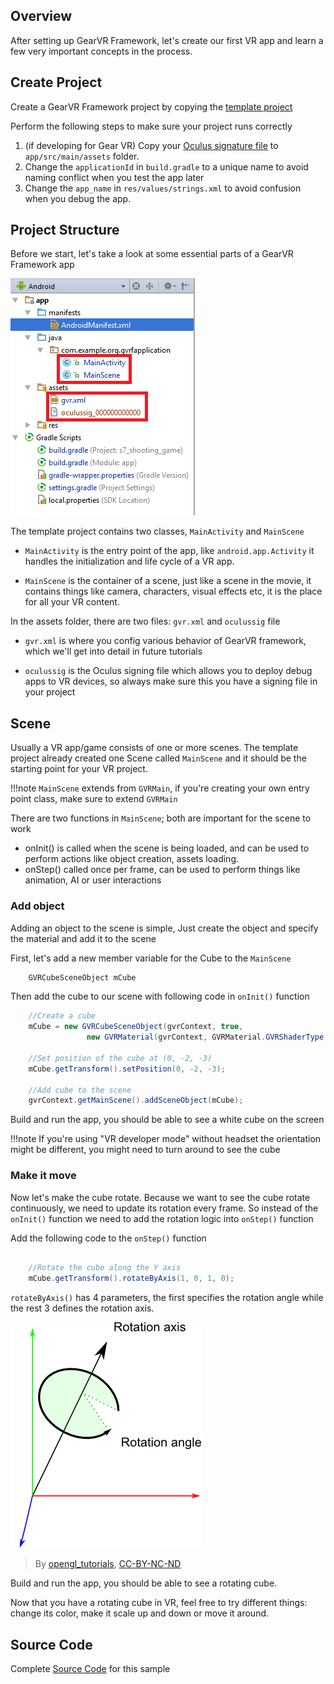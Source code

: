 
## Overview
After setting up GearVR Framework, let's create our first VR app and learn a few very important concepts in the process.

## Create Project
Create a GearVR Framework project by copying the [template project](https://github.com/gearvrf/GearVRf-Demos/tree/master/template/GVRFApplication) 

Perform the following steps to make sure your project runs correctly

1. (if developing for Gear VR) Copy your [Oculus signature file](https://developer.oculus.com/osig/) to `app/src/main/assets` folder.
1. Change the `applicationId` in `build.gradle` to a unique name to avoid naming conflict when you test the app later
1. Change the `app_name` in `res/values/strings.xml` to avoid confusion when you debug the app.

## Project Structure
Before we start, let's take a look at some essential parts of a GearVR Framework app

![](/images/gvrf_tut1_project.png)

The template project contains two classes, `MainActivity` and `MainScene`

* `MainActivity` is the entry point of the app, like `android.app.Activity` it handles the initialization and life cycle of a VR app.

* `MainScene` is the container of a scene, just like a scene in the movie, it contains things like camera, characters, visual effects etc, it is the place for all your VR content.

In the assets folder, there are two files: `gvr.xml` and `oculussig` file

* `gvr.xml` is where you config various behavior of GearVR framework, which we'll get into detail in future tutorials

* `oculussig` is the Oculus signing file which allows you to deploy debug apps to VR devices, so always make sure this you have a signing file in your project


## Scene
Usually a VR app/game consists of one or more scenes. The template project already created one Scene called `MainScene` and it should be the starting point for your VR project. 

!!!note
    `MainScene` extends from `GVRMain`, if you're creating your own entry point class, make sure to extend `GVRMain`

There are two functions in `MainScene`; both are important for the scene to work

* onInit() is called when the scene is being loaded, and can be used to perform actions like object creation, assets loading.
* onStep() called once per frame, can be used to perform things like animation, AI or user interactions

### Add object

Adding an object to the scene is simple, Just create the object and specify the material and add it to the scene

First, let's add a new member variable for the Cube to the `MainScene`
```java
    GVRCubeSceneObject mCube
```

Then add the cube to our scene with following code in `onInit()` function
```java
    //Create a cube
    mCube = new GVRCubeSceneObject(gvrContext, true,
    		     new GVRMaterial(gvrContext, GVRMaterial.GVRShaderType.Phong.ID);

    //Set position of the cube at (0, -2, -3)
    mCube.getTransform().setPosition(0, -2, -3);
    
    //Add cube to the scene
    gvrContext.getMainScene().addSceneObject(mCube);
```

Build and run the app, you should be able to see a white cube on the screen

!!!note
    If you're using "VR developer mode" without headset the orientation might be different, you might need to turn around to see the cube

### Make it move

Now let's make the cube rotate. Because we want to see the cube rotate continuously, we need to update its rotation every frame. So instead of the `onInit()` function we need to add the rotation logic into `onStep()` function


Add the following code to the `onStep()` function
```java

    //Rotate the cube along the Y axis
    mCube.getTransform().rotateByAxis(1, 0, 1, 0);

```

`rotateByAxis()` has 4 parameters, the first specifies the rotation angle while the rest 3 defines the rotation axis.

![](/images/3d_rotation.png)

>By [opengl_tutorials](http://www.opengl-tutorial.org/), [CC-BY-NC-ND](https://creativecommons.org/licenses/by-nc-nd/3.0/fr/deed.en)

Build and run the app, you should be able to see a rotating cube.

Now that you have a rotating cube in VR, feel free to try different things: change its color, make it scale up and down or move it around.

## Source Code
Complete [Source Code](https://github.com/gearvrf/GearVRf-Demos/tree/master/tutorials/tutorial_1_simple_app) for this sample
